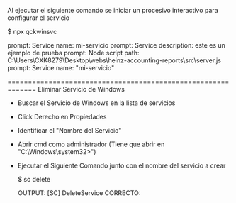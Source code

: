 Al ejecutar el siguiente comando se iniciar un procesivo interactivo para configurar el servicio
 
  $ npx qckwinsvc

  prompt: Service name: mi-servicio
  prompt: Service description: este es un ejemplo de prueba
  prompt: Node script path: C:\Users\CXK8279\Desktop\webs\heinz-accounting-reports\src\server.js
  prompt: Service name: "mi-servicio"

=============================================================
Eliminar Servicio de Windows

- Buscar el Servicio de Windows en la lista de servicios
- Click Derecho en Propiedades
- Identificar el "Nombre del Servicio"
- Abrir cmd como administrador (Tiene que abrir en "C:\Windows\system32>")
- Ejecutar el Siguiente Comando junto con el nombre del servicio a crear

  $ sc delete <service-name>

  OUTPUT:
  [SC] DeleteService CORRECTO: